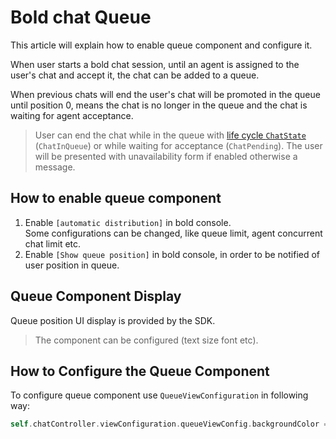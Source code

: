 
# Bold chat Queue

This article will explain how to enable queue component and configure it.

When user starts a bold chat session, until an agent is assigned to the user's chat and accept it, the chat can be added to a queue.
 
When previous chats will end the user's chat will be promoted in the queue until position 0, means the chat is no longer in the queue and the chat is waiting for agent acceptance.

> User can end the chat while in the queue with [life cycle `ChatState`](https://developer.bold360.com/help/EN/Bold360API/Bold360API/c_sdk_combined_ios_adv_chat_lifecycle.html) (`ChatInQueue`) or while waiting for acceptance (`ChatPending`). 
The user will be presented with unavailability form if enabled otherwise a message.

## How to enable queue component

1. Enable `[automatic distribution]` in bold console.   
Some configurations can be changed, like queue limit, agent concurrent chat limit etc.
2. Enable `[Show queue position]` in bold console, in order to be notified of user position in queue.

## Queue Component Display

Queue position UI display is provided by the SDK. 
>The component can be configured (text size font etc).

## How to Configure the Queue Component

To configure queue component use `QueueViewConfiguration` in following way:

```swift
self.chatController.viewConfiguration.queueViewConfig.backgroundColor = UIColor.red
```

